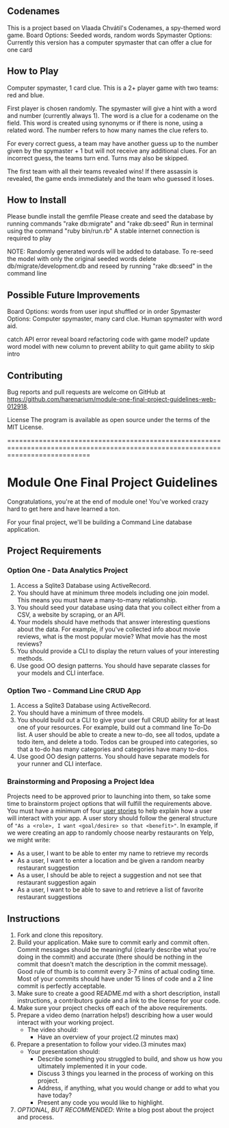 Codenames
-------------------------------
This is a project based on Vlaada Chvátil's Codenames, a spy-themed word game.
Board Options: Seeded words, random words
Spymaster Options: Currently this version has a computer spymaster that can offer a clue for one card


How to Play
-------------------------------
Computer spymaster, 1 card clue. This is a 2+ player game with two teams: red and blue.

First player is chosen randomly.
The spymaster will give a hint with a word and number (currently always 1). The word is a clue for a codename on the field.
This word is created using synonyms or if there is none, using a related word. The number refers to how many names the clue refers to.

For every correct guess, a team may have another guess up to the number given by the spymaster + 1 but will not receive any additional clues. For an incorrect guess, the teams turn end. Turns may also be skipped.

The first team with all their teams revealed wins! If there assassin is revealed, the game ends immediately and the team who guessed it loses.


How to Install
-------------------------------
Please bundle install the gemfile
Please create and seed the database by running commands "rake db:migrate" and "rake db:seed"
Run in terminal using the command "ruby bin/run.rb"
A stable internet connection is required to play

NOTE: Randomly generated words will be added to database. To re-seed the model with only the original seeded words delete db/migrate/development.db and reseed by running "rake db:seed" in the command line


Possible Future Improvements
-------------------------------
Board Options: words from user input shuffled or in order
Spymaster Options: Computer spymaster, many card clue. Human spymaster with word aid.

catch API error
reveal board
refactoring code with game model?
update word model with new column to prevent
ability to quit game
ability to skip intro

Contributing
-------------------------------
Bug reports and pull requests are welcome on GitHub at https://github.com/harenarium/module-one-final-project-guidelines-web-012918.

License
The program is available as open source under the terms of the MIT License.


=================================================================================================================================
# Module One Final Project Guidelines

Congratulations, you're at the end of module one! You've worked crazy hard to get here and have learned a ton.

For your final project, we'll be building a Command Line database application.

## Project Requirements

### Option One - Data Analytics Project

1. Access a Sqlite3 Database using ActiveRecord.
2. You should have at minimum three models including one join model. This means you must have a many-to-many relationship.
3. You should seed your database using data that you collect either from a CSV, a website by scraping, or an API.
4. Your models should have methods that answer interesting questions about the data. For example, if you've collected info about movie reviews, what is the most popular movie? What movie has the most reviews?
5. You should provide a CLI to display the return values of your interesting methods.  
6. Use good OO design patterns. You should have separate classes for your models and CLI interface.

### Option Two - Command Line CRUD App

1. Access a Sqlite3 Database using ActiveRecord.
2. You should have a minimum of three models.
3. You should build out a CLI to give your user full CRUD ability for at least one of your resources. For example, build out a command line To-Do list. A user should be able to create a new to-do, see all todos, update a todo item, and delete a todo. Todos can be grouped into categories, so that a to-do has many categories and categories have many to-dos.
4. Use good OO design patterns. You should have separate models for your runner and CLI interface.

### Brainstorming and Proposing a Project Idea

Projects need to be approved prior to launching into them, so take some time to brainstorm project options that will fulfill the requirements above.  You must have a minimum of four [user stories](https://en.wikipedia.org/wiki/User_story) to help explain how a user will interact with your app.  A user story should follow the general structure of `"As a <role>, I want <goal/desire> so that <benefit>"`. In example, if we were creating an app to randomly choose nearby restaurants on Yelp, we might write:

* As a user, I want to be able to enter my name to retrieve my records
* As a user, I want to enter a location and be given a random nearby restaurant suggestion
* As a user, I should be able to reject a suggestion and not see that restaurant suggestion again
* As a user, I want to be able to save to and retrieve a list of favorite restaurant suggestions

## Instructions

1. Fork and clone this repository.
2. Build your application. Make sure to commit early and commit often. Commit messages should be meaningful (clearly describe what you're doing in the commit) and accurate (there should be nothing in the commit that doesn't match the description in the commit message). Good rule of thumb is to commit every 3-7 mins of actual coding time. Most of your commits should have under 15 lines of code and a 2 line commit is perfectly acceptable.
3. Make sure to create a good README.md with a short description, install instructions, a contributors guide and a link to the license for your code.
4. Make sure your project checks off each of the above requirements.
5. Prepare a video demo (narration helps!) describing how a user would interact with your working project.
    * The video should:
      - Have an overview of your project.(2 minutes max)
6. Prepare a presentation to follow your video.(3 minutes max)
    * Your presentation should:
      - Describe something you struggled to build, and show us how you ultimately implemented it in your code.
      - Discuss 3 things you learned in the process of working on this project.
      - Address, if anything, what you would change or add to what you have today?
      - Present any code you would like to highlight.   
7. *OPTIONAL, BUT RECOMMENDED*: Write a blog post about the project and process.
